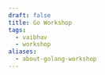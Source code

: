 ```yaml
---
draft: false
title: Go Workshop
tags:
  - vaibhav
  - workshop
aliases:
  - about-golang-workshop
---
```


